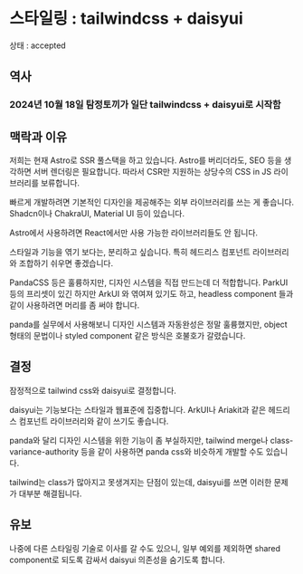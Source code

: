 # 스타일링 : tailwindcss + daisyui

상태 : accepted

## 역사

### 2024년 10월 18일 탐정토끼가 일단 tailwindcss + daisyui로 시작함

## 맥락과 이유

저희는 현재 Astro로 SSR 풀스택을 하고 있습니다. Astro를 버리더라도, SEO 등을 생각하면 서버 렌더링은 필요합니다. 따라서 CSR만 지원하는 상당수의 CSS in JS 라이브러리를 보류합니다.

빠르게 개발하려면 기본적인 디자인을 제공해주는 외부 라이브러리를 쓰는 게 좋습니다. Shadcn이나 ChakraUI, Material UI 등이 있습니다.

Astro에서 사용하려면 React에서만 사용 가능한 라이브러리들도 안 됩니다.

스타일과 기능을 엮기 보다는, 분리하고 싶습니다. 특히 헤드리스 컴포넌트 라이브러리와 조합하기 쉬우면 좋겠습니다.

PandaCSS 등은 훌륭하지만, 디자인 시스템을 직접 만드는데 더 적합합니다. ParkUI 등의 프리셋이 있긴 하지만 ArkUI 와 엮여져 있기도 하고, headless component 들과 같이 사용하려면 머리를 좀 써야 합니다.

panda를 실무에서 사용해보니 디자인 시스템과 자동완성은 정말 훌륭했지만, object 형태의 문법이나 styled component 같은 방식은 호불호가 갈렸습니다.

## 결정

잠정적으로 tailwind css와 daisyui로 결정합니다.

daisyui는 기능보다는 스타일과 웹표준에 집중합니다. ArkUI나 Ariakit과 같은 헤드리스 컴포넌트 라이브러리와 같이 쓰기도 좋습니다.

panda와 달리 디자인 시스템을 위한 기능이 좀 부실하지만, tailwind merge나 class-variance-authority 등을 같이 사용하면 panda css와 비슷하게 개발할 수도 있습니다.

tailwind는 class가 많아지고 못생겨지는 단점이 있는데, daisyui를 쓰면 이러한 문제가 대부분 해결됩니다.

## 유보

나중에 다른 스타일링 기술로 이사를 갈 수도 있으니, 일부 예외를 제외하면 shared component로 되도록 감싸서 daisyui 의존성을 숨기도록 합니다.